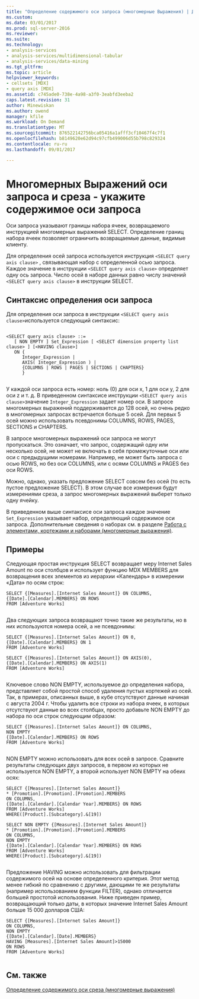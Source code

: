 ```yaml
---
title: "Определение содержимого оси запроса (многомерные Выражения) | Документы Microsoft"
ms.custom: 
ms.date: 03/01/2017
ms.prod: sql-server-2016
ms.reviewer: 
ms.suite: 
ms.technology:
- analysis-services
- analysis-services/multidimensional-tabular
- analysis-services/data-mining
ms.tgt_pltfrm: 
ms.topic: article
helpviewer_keywords:
- cellsets [MDX]
- query axis [MDX]
ms.assetid: c745ade0-738e-4a98-a3f0-3eabfd3eeba2
caps.latest.revision: 31
author: Minewiskan
ms.author: owend
manager: kfile
ms.workload: On Demand
ms.translationtype: MT
ms.sourcegitcommit: 876522142756bca05416a1afff3cf10467f4c7f1
ms.openlocfilehash: b8149620e62d94c97cfb499006d55b798c829324
ms.contentlocale: ru-ru
ms.lasthandoff: 09/01/2017

---
```

# <a name="mdx-query-and-slicer-axes---specify-the-contents-of-a-query-axis"></a>Многомерных Выражений оси запроса и среза - укажите содержимое оси запроса
  Оси запроса указывают границы набора ячеек, возвращаемого инструкцией многомерных выражений SELECT. Определение границ набора ячеек позволяет ограничить возвращаемые данные, видимые клиенту.  
  
 Для определения осей запроса используется инструкция `<SELECT query axis clause>` , связывающая набор с определенной осью запроса. Каждое значение в инструкции `<SELECT query axis clause>` определяет одну ось запроса. Число осей в наборе данных равно числу значений `<SELECT query axis clause>` в инструкции SELECT.  
  
## <a name="query-axis-syntax"></a>Синтаксис определения оси запроса  
 Для определения оси запроса в инструкции `<SELECT query axis clause>`используется следующий синтаксис:  
  
```  
  
<SELECT query axis clause> ::=  
   [ NON EMPTY ] Set_Expression [ <SELECT dimension property list clause> ] [<HAVING clause>]  
   ON {  
      Integer_Expression |   
      AXIS( Integer_Expression ) |   
      {COLUMNS | ROWS | PAGES | SECTIONS | CHAPTERS}     
      }  
  
```  
  
 У каждой оси запроса есть номер: ноль (0) для оси x, 1 для оси y, 2 для оси z и т. д. В приведенном синтаксисе инструкции `<SELECT query axis clause>`значение `Integer_Expression` задает номер оси. В запросе многомерных выражений поддерживается до 128 осей, но очень редко в многомерных запросах встречается больше 5 осей. Для первых 5 осей можно использовать псевдонимы COLUMNS, ROWS, PAGES, SECTIONS и CHAPTERS.  
  
 В запросе многомерных выражений оси запроса не могут пропускаться. Это означает, что запрос, содержащий одну или несколько осей, не может не включать в себя промежуточные оси или оси с предыдущими номерами. Например, не может быть запроса с осью ROWS, но без оси COLUMNS, или с осями COLUMNS и PAGES без оси ROWS.  
  
 Можно, однако, указать предложение SELECT совсем без осей (то есть пустое предложение SELECT). В этом случае все измерения будут измерениями среза, а запрос многомерных выражений выберет только одну ячейку.  
  
 В приведенном выше синтаксисе оси запроса каждое значение `Set_Expression` указывает набор, определяющий содержимое оси запроса. Дополнительные сведения о наборах см. в разделе [Работа с элементами, кортежами и наборами (многомерные выражения)](../../../analysis-services/multidimensional-models/mdx/working-with-members-tuples-and-sets-mdx.md).  
  
## <a name="examples"></a>Примеры  
 Следующая простая инструкция SELECT возвращает меру Internet Sales Amount по оси столбцов и использует функцию MDX MEMBERS для возвращения всех элементов из иерархии «Календарь» в измерении «Дата» по осям строк:  
  
```  
SELECT {[Measures].[Internet Sales Amount]} ON COLUMNS,  
{[Date].[Calendar].MEMBERS} ON ROWS  
FROM [Adventure Works]  
  
```  
  
 Два следующих запроса возвращают точно такие же результаты, но в них используются номера осей, а не псевдонимы:  
  
```  
SELECT {[Measures].[Internet Sales Amount]} ON 0,  
{[Date].[Calendar].MEMBERS} ON 1  
FROM [Adventure Works]  
  
SELECT {[Measures].[Internet Sales Amount]} ON AXIS(0),  
{[Date].[Calendar].MEMBERS} ON AXIS(1)  
FROM [Adventure Works]  
  
```  
  
 Ключевое слово NON EMPTY, используемое до определения набора, представляет собой простой способ удаления пустых кортежей из осей. Так, в примерах, описанных выше, в кубе отсутствуют данные начиная с августа 2004 г. Чтобы удалить все строки из набора ячеек, в которых отсутствуют данные во всех столбцах, просто добавьте NON EMPTY до набора по оси строк следующим образом:  
  
```  
SELECT {[Measures].[Internet Sales Amount]} ON COLUMNS,  
NON EMPTY  
{[Date].[Calendar].MEMBERS} ON ROWS  
FROM [Adventure Works]  
  
```  
  
 NON EMPTY можно использовать для всех осей в запросе. Сравните результаты следующих двух запросов, в первом из которых не используется NON EMPTY, а второй использует NON EMPTY на обеих осях:  
  
```  
SELECT {[Measures].[Internet Sales Amount]}   
* [Promotion].[Promotion].[Promotion].MEMBERS  
ON COLUMNS,  
{[Date].[Calendar].[Calendar Year].MEMBERS} ON ROWS  
FROM [Adventure Works]  
WHERE([Product].[Subcategory].&[19])  
  
SELECT NON EMPTY {[Measures].[Internet Sales Amount]}   
* [Promotion].[Promotion].[Promotion].MEMBERS  
ON COLUMNS,  
NON EMPTY  
{[Date].[Calendar].[Calendar Year].MEMBERS} ON ROWS  
FROM [Adventure Works]  
WHERE([Product].[Subcategory].&[19])  
  
```  
  
 Предложение HAVING можно использовать для фильтрации содержимого осей на основе определенного критерия. Этот метод менее гибкий по сравнению с другими, дающими те же результаты (например использованием функции FILTER), однако отличается большей простотой использования. Ниже приведен пример, возвращающий только даты, в которых значение Internet Sales Amount больше 15 000 долларов США:  
  
```  
SELECT {[Measures].[Internet Sales Amount]}   
ON COLUMNS,  
NON EMPTY  
{[Date].[Calendar].[Date].MEMBERS}   
HAVING [Measures].[Internet Sales Amount]>15000  
ON ROWS  
FROM [Adventure Works]  
  
```  
  
## <a name="see-also"></a>См. также  
 [Определение содержимого оси среза (многомерные выражения)](../../../analysis-services/multidimensional-models/mdx/mdx-query-and-slicer-axes-specify-the-contents-of-a-slicer-axis.md)  
  
  

